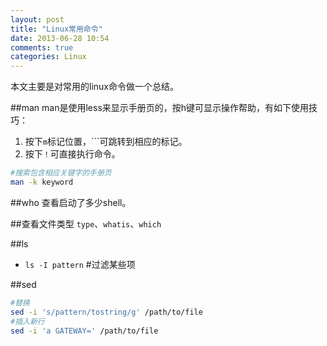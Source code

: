 ```yaml
---
layout: post
title: "Linux常用命令"
date: 2013-06-28 10:54
comments: true
categories: Linux
---
```

本文主要是对常用的linux命令做一个总结。
<!--more-->

##man
man是使用less来显示手册页的，按h键可显示操作帮助，有如下使用技巧：

1. 按下`m`标记位置，```可跳转到相应的标记。
2. 按下`！`可直接执行命令。

```bash
#搜索包含相应关键字的手册页
man -k keyword
```

##who
查看启动了多少shell。

##查看文件类型
`type`、`whatis`、`which`

##ls
- `ls -I pattern` #过滤某些项

##sed

```bash
#替换
sed -i 's/pattern/tostring/g' /path/to/file
#插入新行
sed -i 'a GATEWAY=' /path/to/file
```
